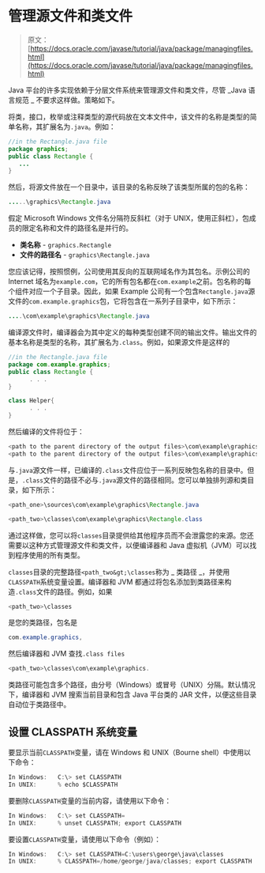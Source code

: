 # 管理源文件和类文件

> 原文： [https://docs.oracle.com/javase/tutorial/java/package/managingfiles.html](https://docs.oracle.com/javase/tutorial/java/package/managingfiles.html)

Java 平台的许多实现依赖于分层文件系统来管理源文件和类文件，尽管 _Java 语言规范 _ 不要求这样做。策略如下。

将类，接口，枚举或注释类型的源代码放在文本文件中，该文件的名称是类型的简单名称，其扩展名为`.java`。例如：

```java
//in the Rectangle.java file 
package graphics;
public class Rectangle {
   ... 
}

```

然后，将源文件放在一个目录中，该目录的名称反映了该类型所属的包的名称：

```java
.....\graphics\Rectangle.java

```

假定 Microsoft Windows 文件名分隔符反斜杠（对于 UNIX，使用正斜杠），包成员的限定名称和文件的路径名是并行的。

*   **类名称** - `graphics.Rectangle`
*   **文件的路径名** - `graphics\Rectangle.java`

您应该记得，按照惯例，公司使用其反向的互联网域名作为其包名。示例公司的 Internet 域名为`example.com`，它的所有包名都在`com.example`之前。包名称的每个组件对应一个子目录。因此，如果 Example 公司有一个包含`Rectangle.java`源文件的`com.example.graphics`包，它将包含在一系列子目录中，如下所示：

```java
....\com\example\graphics\Rectangle.java

```

编译源文件时，编译器会为其中定义的每种类型创建不同的输出文件。输出文件的基本名称是类型的名称，其扩展名为`.class`。例如，如果源文件是这样的

```java
//in the Rectangle.java file
package com.example.graphics;
public class Rectangle {
      . . . 
}

class Helper{
      . . . 
}

```

然后编译的文件将位于：

```java
<path to the parent directory of the output files>\com\example\graphics\Rectangle.class
<path to the parent directory of the output files>\com\example\graphics\Helper.class

```

与`.java`源文件一样，已编译的`.class`文件应位于一系列反映包名称的目录中。但是，`.class`文件的路径不必与`.java`源文件的路径相同。您可以单独排列源和类目录，如下所示：

```java
<path_one>\sources\com\example\graphics\Rectangle.java

<path_two>\classes\com\example\graphics\Rectangle.class

```

通过这样做，您可以将`classes`目录提供给其他程序员而不会泄露您的来源。您还需要以这种方式管理源文件和类文件，以便编译器和 Java 虚拟机（JVM）可以找到程序使用的所有类型。

`classes`目录的完整路径`<path_two&gt;\classes`称为 _ 类路径 _，并使用`CLASSPATH`系统变量设置。编译器和 JVM 都通过将包名添加到类路径来构造`.class`文件的路径。例如，如果

```java
<path_two>\classes

```

是您的类路径，包名是

```java
com.example.graphics,

```

然后编译器和 JVM 查找`.class files`

```java
<path_two>\classes\com\example\graphics.

```

类路径可能包含多个路径，由分号（Windows）或冒号（UNIX）分隔。默认情况下，编译器和 JVM 搜索当前目录和包含 Java 平台类的 JAR 文件，以便这些目录自动位于类路径中。

## 设置 CLASSPATH 系统变量

要显示当前`CLASSPATH`变量，请在 Windows 和 UNIX（Bourne shell）中使用以下命令：

```java
In Windows:   C:\> set CLASSPATH
In UNIX:      % echo $CLASSPATH

```

要删除`CLASSPATH`变量的当前内容，请使用以下命令：

```java
In Windows:   C:\> set CLASSPATH=
In UNIX:      % unset CLASSPATH; export CLASSPATH

```

要设置`CLASSPATH`变量，请使用以下命令（例如）：

```java
In Windows:   C:\> set CLASSPATH=C:\users\george\java\classes
In UNIX:      % CLASSPATH=/home/george/java/classes; export CLASSPATH

```